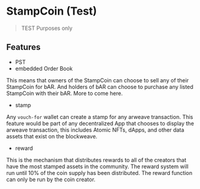 # StampCoin (Test)

> TEST Purposes only

## Features

* PST 
* embedded Order Book

This means that owners of the StampCoin can choose to sell any of their StampCoin for bAR. And holders of bAR can choose to purchase any listed StampCoin with their bAR. More to come here.

* stamp

Any `vouch-for` wallet can create a stamp for any arweave transaction. This feature would be part of any decentralized App that chooses to display the arweave transaction, this includes Atomic NFTs, dApps, and other data assets that exist on the blockweave.

* reward

This is the mechanism that distributes rewards to all of the creators that have the most stamped assets in the community. The reward system will run until 10% of the coin supply has been distributed. The reward function can only be run by the coin creator.